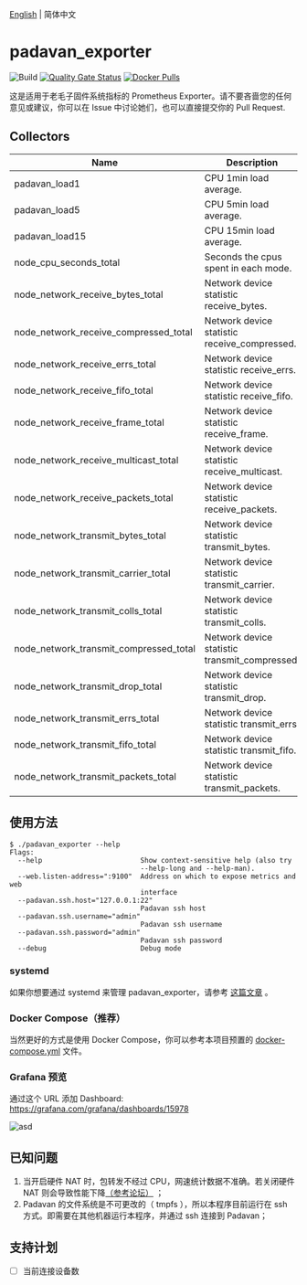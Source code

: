 [English](./README.md) | 简体中文

# padavan_exporter

![Build](https://github.com/Bpazy/padavan_exporter/workflows/Build/badge.svg)
[![Quality Gate Status](https://sonarcloud.io/api/project_badges/measure?project=Bpazy_padavan_exporter&metric=alert_status)](https://sonarcloud.io/dashboard?id=Bpazy_padavan_exporter)
[![Docker Pulls](https://img.shields.io/docker/pulls/bpazy/padavan_exporter)](https://hub.docker.com/r/bpazy/padavan_exporter)

这是适用于老毛子固件系统指标的 Prometheus Exporter。请不要吝啬您的任何意见或建议，你可以在 Issue 中讨论她们，也可以直接提交你的 Pull Request.

## Collectors

| Name                                   | Description                                   |
|----------------------------------------|-----------------------------------------------|
| padavan_load1                          | CPU 1min load average.                        | 
| padavan_load5                          | CPU 5min load average.                        | 
| padavan_load15                         | CPU 15min load average.                       | 
| node_cpu_seconds_total                 | Seconds the cpus spent in each mode.          |
| node_network_receive_bytes_total       | Network device statistic receive_bytes.       |
| node_network_receive_compressed_total  | Network device statistic receive_compressed.  |
| node_network_receive_errs_total        | Network device statistic receive_errs.        |
| node_network_receive_fifo_total        | Network device statistic receive_fifo.        |
| node_network_receive_frame_total       | Network device statistic receive_frame.       |
| node_network_receive_multicast_total   | Network device statistic receive_multicast.   |
| node_network_receive_packets_total     | Network device statistic receive_packets.     |
| node_network_transmit_bytes_total      | Network device statistic transmit_bytes.      |
| node_network_transmit_carrier_total    | Network device statistic transmit_carrier.    |
| node_network_transmit_colls_total      | Network device statistic transmit_colls.      |
| node_network_transmit_compressed_total | Network device statistic transmit_compressed. |
| node_network_transmit_drop_total       | Network device statistic transmit_drop.       |
| node_network_transmit_errs_total       | Network device statistic transmit_errs.       |
| node_network_transmit_fifo_total       | Network device statistic transmit_fifo.       |
| node_network_transmit_packets_total    | Network device statistic transmit_packets.    |

## 使用方法

```shell
$ ./padavan_exporter --help
Flags:
  --help                        Show context-sensitive help (also try
                                --help-long and --help-man).
  --web.listen-address=":9100"  Address on which to expose metrics and web
                                interface
  --padavan.ssh.host="127.0.0.1:22"
                                Padavan ssh host
  --padavan.ssh.username="admin"
                                Padavan ssh username
  --padavan.ssh.password="admin"
                                Padavan ssh password
  --debug                       Debug mode
```

### systemd
如果你想要通过 systemd 来管理 padavan_exporter，请参考 [这篇文章](https://blog.csdn.net/hanziyuan08/article/details/107749078) 。

### Docker Compose（推荐）
当然更好的方式是使用 Docker Compose，你可以参考本项目预置的 [docker-compose.yml](./docker-compose.yml) 文件。

### Grafana 预览
通过这个 URL 添加 Dashboard: https://grafana.com/grafana/dashboards/15978

![asd](https://user-images.githubusercontent.com/9838749/160107401-1afbcb8a-8338-476a-8f0e-ed7d801e37b7.png)


## 已知问题
1. 当开启硬件 NAT 时，包转发不经过 CPU，网速统计数据不准确。若关闭硬件 NAT 则会导致性能下降[（参考论坛）](https://www.right.com.cn/forum/thread-4043290-1-1.html) ；
2. Padavan 的文件系统是不可更改的（ tmpfs ），所以本程序目前运行在 ssh 方式。即需要在其他机器运行本程序，并通过 ssh 连接到 Padavan；

## 支持计划
- [ ] 当前连接设备数
